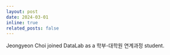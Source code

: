 ```yaml
---
layout: post
date: 2024-03-01
inline: true
related_posts: false
---
```


Jeongyeon Choi joined DataLab as a 학부-대학원 연계과정 student.